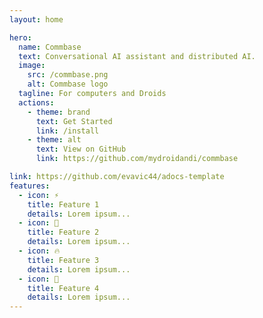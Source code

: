 ```yaml
---
layout: home

hero:
  name: Commbase
  text: Conversational AI assistant and distributed AI.
  image:
    src: /commbase.png
    alt: Commbase logo
  tagline: For computers and Droids
  actions:
    - theme: brand
      text: Get Started
      link: /install
    - theme: alt
      text: View on GitHub
      link: https://github.com/mydroidandi/commbase

link: https://github.com/evavic44/adocs-template
features:
  - icon: ⚡️
    title: Feature 1
    details: Lorem ipsum...
  - icon: 🎉
    title: Feature 2
    details: Lorem ipsum...
  - icon: 🔥
    title: Feature 3
    details: Lorem ipsum...
  - icon: 🎀
    title: Feature 4
    details: Lorem ipsum...
---
```

